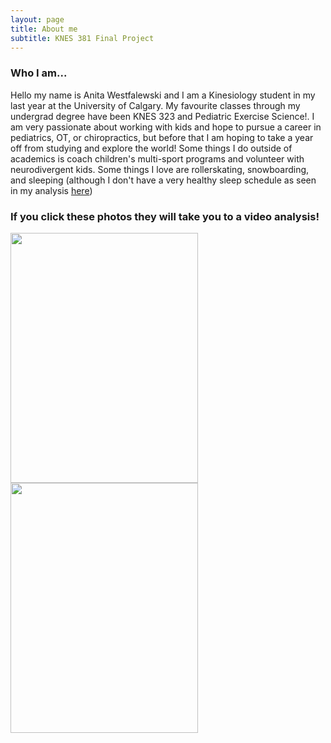 ```yaml
---
layout: page
title: About me
subtitle: KNES 381 Final Project
---
```


### Who I am...
Hello my name is Anita Westfalewski and I am a Kinesiology student in my last year at the University of Calgary. My favourite classes through my undergrad degree have been KNES 323 and Pediatric Exercise Science!. I am very passionate about working with kids and hope to pursue a career in pediatrics, OT, or chiropractics, but before that I am hoping to take a year off from studying and explore the world! Some things I do outside of academics is coach children's multi-sport programs and volunteer with neurodivergent kids. Some things I love are rollerskating, snowboarding, and sleeping (although I don't have a very healthy sleep schedule as seen in my analysis [here](https://anita-westfalewski.github.io/381_FinalProject/excel/))

### If you click these photos they will take you to a video analysis!
[<img align ="center" width="300" height="400" src="https://user-images.githubusercontent.com/130501959/231307414-6b2b8c1a-c5ba-4e61-b4a5-71a9664570f5.jpeg">](snowboarding.md)
[<img align ="center" width="300" height="400" src="https://user-images.githubusercontent.com/130501959/231306675-4a6f686e-ef57-4056-a2bf-19a62bcba196.jpg">](rollerskating.md)
